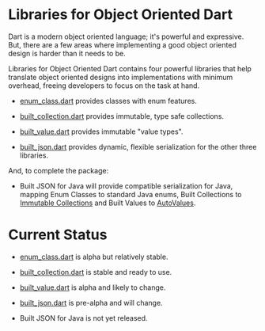 # Libraries for Object Oriented Dart

Dart is a modern object oriented language; it's powerful and expressive. But,
there are a few areas where implementing a good object oriented design is harder
than it needs to be.

Libraries for Object Oriented Dart contains four powerful libraries that help
translate object oriented designs into implementations with minimum overhead,
freeing developers to focus on the task at hand.

* [enum_class.dart](https://github.com/google/enum_class.dart#enum-classes-for-dart)
  provides classes with enum features.
  
* [built_collection.dart](https://github.com/google/built_collection.dart#built-collections-for-dart)
  provides immutable, type safe collections.
  
* [built_value.dart](https://github.com/google/built_value.dart#built-values-for-dart)
  provides immutable "value types".
  
* [built_json.dart](https://github.com/google/built_json.dart#built-json-for-dart)
  provides dynamic, flexible serialization for the other three libraries.

And, to complete the package:

* Built JSON for Java will provide compatible serialization for Java,
  mapping Enum Classes to standard Java enums, Built Collections to
  [Immutable Collections](https://github.com/google/guava/wiki/ImmutableCollectionsExplained)
  and Built Values to [AutoValues](https://github.com/google/auto/tree/master/value#autovalue).


  
# Current Status

* [enum_class.dart](https://github.com/google/enum_class.dart#enum-classes-for-dart)
  is alpha but relatively stable.
  
* [built_collection.dart](https://github.com/google/built_collection.dart#built-collections-for-dart)
  is stable and ready to use.
  
* [built_value.dart](https://github.com/google/built_value.dart#built-values-for-dart)
  is alpha and likely to change.
  
* [built_json.dart](https://github.com/google/built_json.dart#built-json-for-dart)
  is pre-alpha and will change.
  
* Built JSON for Java is not yet released.
